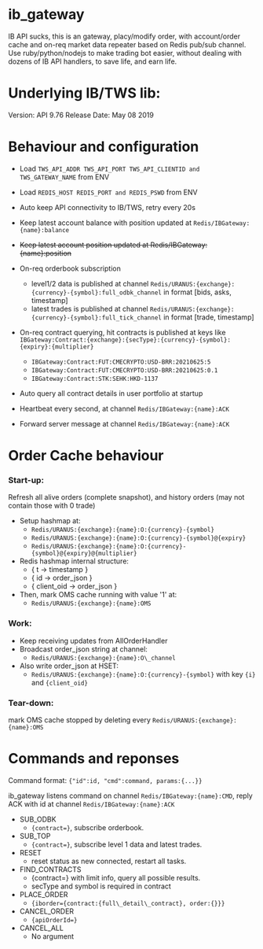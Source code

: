 # ib_gateway
IB API sucks, this is an gateway, placy/modify order, with account/order cache and on-req market data repeater based on Redis pub/sub channel.
Use ruby/python/nodejs to make trading bot easier, without dealing with dozens of IB API handlers, to save life, and earn life.

# Underlying IB/TWS lib:
Version: API 9.76 Release Date: May 08 2019 

# Behaviour and configuration

* Load `TWS_API_ADDR TWS_API_PORT TWS_API_CLIENTID and TWS_GATEWAY_NAME` from ENV
* Load `REDIS_HOST REDIS_PORT and REDIS_PSWD` from ENV

* Auto keep API connectivity to IB/TWS, retry every 20s
* Keep latest account balance with position updated at `Redis/IBGateway:{name}:balance`
* ~~Keep latest account position updated at Redis/IBGateway:{name}:position~~
* On-req orderbook subscription
	- level1/2 data is published at channel `Redis/URANUS:{exchange}:{currency}-{symbol}:full_odbk_channel` in format [bids, asks, timestamp]
	- latest trades is published at channel `Redis/URANUS:{exchange}:{currency}-{symbol}:full_tick_channel` in format [trade, timestamp]
* On-req contract querying, hit contracts is published at keys like `IBGateway:Contract:{exchange}:{secType}:{currency}-{symbol}:{expiry}:{multiplier}`
	- `IBGateway:Contract:FUT:CMECRYPTO:USD-BRR:20210625:5`
	- `IBGateway:Contract:FUT:CMECRYPTO:USD-BRR:20210625:0.1`
	- `IBGateway:Contract:STK:SEHK:HKD-1137`
* Auto query all contract details in user portfolio at startup
* Heartbeat every second, at channel `Redis/IBGateway:{name}:ACK`
* Forward server message at channel `Redis/IBGateway:{name}:ACK`

# Order Cache behaviour

### Start-up:
Refresh all alive orders (complete snapshot), and history orders (may not contain those with 0 trade)
* Setup hashmap at:
	- `Redis/URANUS:{exchange}:{name}:O:{currency}-{symbol}`
	- `Redis/URANUS:{exchange}:{name}:O:{currency}-{symbol}@{expiry}`
	- `Redis/URANUS:{exchange}:{name}:O:{currency}-{symbol}@{expiry}@{multiplier}`
* Redis hashmap internal structure:
	- { t -> timestamp }
	- { id -> order\_json }
	- { client\_oid -> order\_json }
* Then, mark OMS cache running with value '1' at:
	- `Redis/URANUS:{exchange}:{name}:OMS`

### Work:
* Keep receiving updates from AllOrderHandler
* Broadcast order\_json string at channel:
	- `Redis/URANUS:{exchange}:{name}:O\_channel`
* Also write order\_json at HSET:
	- `Redis/URANUS:{exchange}:{name}:O:{currency}-{symbol}` with key `{i}` and `{client_oid}`

### Tear-down:
mark OMS cache stopped by deleting every `Redis/URANUS:{exchange}:{name}:OMS`

# Commands and reponses

Command format: `{"id":id, "cmd":command, params:{...}}`

ib\_gateway listens command on channel `Redis/IBGateway:{name}:CMD`, reply ACK with id at channel `Redis/IBGateway:{name}:ACK`

* SUB\_ODBK
	- `{contract=}`, subscribe orderbook.
* SUB\_TOP
	- `{contract=}`, subscribe level 1 data and latest trades.
* RESET
	- reset status as new connected, restart all tasks.
* FIND\_CONTRACTS
	- {contract=} with limit info, query all possible results.
	- secType and symbol is required in contract
* PLACE\_ORDER
	- `{iborder={contract:{full\_detail\_contract}, order:{}}}`
* CANCEL\_ORDER
	- `{apiOrderId=}`
* CANCEL\_ALL
	- No argument

